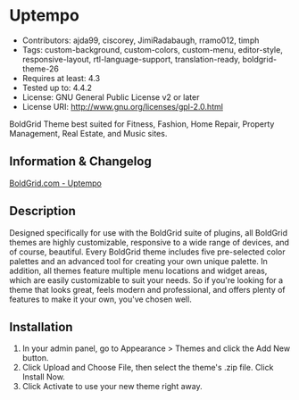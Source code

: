 # Uptempo
- Contributors: ajda99, ciscorey, JimiRadabaugh, rramo012, timph
- Tags: custom-background, custom-colors, custom-menu, editor-style, responsive-layout, rtl-language-support, translation-ready, boldgrid-theme-26
- Requires at least: 4.3
- Tested up to: 4.4.2
- License: GNU General Public License v2 or later
- License URI: http://www.gnu.org/licenses/gpl-2.0.html

BoldGrid Theme best suited for Fitness, Fashion, Home Repair, Property Management, Real Estate, and Music sites.

## Information & Changelog
[BoldGrid.com - Uptempo](http://www.boldgrid.com/uptempo/)

## Description
Designed specifically for use with the BoldGrid suite of plugins, all BoldGrid themes are highly customizable, responsive to a wide range of devices, and of course, beautiful. Every BoldGrid theme includes five pre-selected color palettes and an advanced tool for creating your own unique palette. In addition, all themes feature multiple menu locations and widget areas, which are easily customizable to suit your needs. So if you're looking for a theme that looks great, feels modern and professional, and offers plenty of features to make it your own, you've chosen well.

## Installation
1. In your admin panel, go to Appearance > Themes and click the Add New button.
2. Click Upload and Choose File, then select the theme's .zip file. Click Install Now.
3. Click Activate to use your new theme right away.
